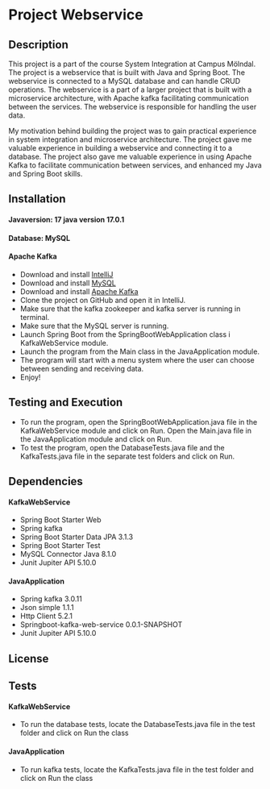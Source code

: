 # Project Webservice 

## Description
This project is a part of the course System Integration at Campus Mölndal. The project is a webservice that is built with Java and Spring Boot. The webservice is connected to a MySQL database and can handle CRUD operations. 
The webservice is a part of a larger project that is built with a microservice architecture, with Apache kafka facilitating communication between the services. The webservice is responsible for handling the user data.

My motivation behind building the project was to gain practical experience in system integration and microservice architecture. The project gave me valuable experience in building a webservice and connecting it to a database.
The project also gave me valuable experience in using Apache Kafka to facilitate communication between services, and enhanced my Java and Spring Boot skills.

## Installation
#### Javaversion: 17 java version 17.0.1
#### Database: MySQL
#### Apache Kafka
+ Download and install [IntelliJ](https://www.oracle.com/java/technologies/javase-jdk11-downloads.html)
+ Download and install [MySQL](https://dev.mysql.com/downloads/mysql/)
+ Download and install [Apache Kafka](https://kafka.apache.org/downloads)
+ Clone the project on GitHub and open it in IntelliJ.
+ Make sure that the kafka zookeeper and kafka server is running in terminal.
+ Make sure that the MySQL server is running.
+ Launch Spring Boot from the SpringBootWebApplication class i KafkaWebService module.
+ Launch the program from the Main class in the JavaApplication module.
+ The program will start with a menu system where the user can choose between sending and receiving data.
+ Enjoy!

## Testing and Execution
+ To run the program, open the SpringBootWebApplication.java file in the KafkaWebService module and click on Run. Open the Main.java file in the JavaApplication module and click on Run.
+ To test the program, open the DatabaseTests.java file and the KafkaTests.java file in the separate test folders and click on Run.


## Dependencies
#### KafkaWebService
+ Spring Boot Starter Web
+ Spring kafka
+ Spring Boot Starter Data JPA 3.1.3
+ Spring Boot Starter Test
+ MySQL Connector Java 8.1.0
+ Junit Jupiter API 5.10.0

#### JavaApplication
+ Spring kafka 3.0.11
+ Json simple 1.1.1
+ Http Client 5.2.1
+ Springboot-kafka-web-service 0.0.1-SNAPSHOT
+ Junit Jupiter API 5.10.0

## License

## Tests
#### KafkaWebService
+ To run the database tests, locate the DatabaseTests.java file in the test folder and click on Run the class
#### JavaApplication
+ To run kafka tests, locate the KafkaTests.java file in the test folder and click on Run the class


